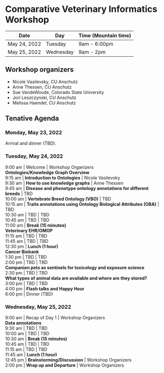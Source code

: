 # Comparative Veterinary Informatics Workshop

Date | Day | Time (Mountain time) 
-- | -- | -- 
May 24, 2022 | Tuesday | 9am - 6:00pm
May 25, 2022 | Wednesday | 9am - 2pm

## Workshop organizers
- Nicole Vasilevsky, CU Anschutz
- Anne Thessen, CU Anschutz
- Sue VandeWoude, Colorado State University
- Jori Leszczynski, CU Anschutz
- Melissa Haendel, CU Anschutz

## Tenative Agenda

### Monday, May 23, 2022

Arrival and dinner (TBD).

### Tuesday, May 24, 2022

9:00 am | Welcome | Workshop Organizers  
**Ontologies/Knowledge Graph Overview**  
9:15 am | **Introduction to Ontologies** | Nicole Vasilevsky   
9:30 am | **How to use knowledge graphs** | Anne Thessen  
9:45 am | **Disease and phenotype ontology annotations for different breeds**  | TBD  
10:00 am | **Vertebrate Breed Ontology (VBO)** | TBD  
10:15 am | **Traits annotations using Ontology Biological Attributes (OBA)** | TBD  
10:30 am | TBD | TBD  
10:45 am | TBD | TBD  
11:00 am |  **Break (15 minutes)**  
**Veterinary EHR/OMOP**   
11:15 am | TBD | TBD  
11:45 am | TBD | TBD  
12:30 pm | **Lunch (1 hour)**  
**Cancer Biobank**   
1:30 pm | TBD | TBD  
2:00 pm | TBD | TBD  
**Companion pets as sentinels for toxicology and exposure science**  
2:30 pm | TBD | TBD  
**What types of animal data are available and where are they stored?**  
3:00 pm | TBD | TBD  
4:00 pm | **Flash talks and Happy Hour**  
6:00 pm | Dinner (TBD)  

### Wednesday, May 25, 2022
9:00 am | Recap of Day 1 | Workshop Organizers  
**Data annotations**  
9:30 am | TBD | TBD  
10:00 am | TBD | TBD  
10:30 am | **Break (15 minutes)**  
10:45 am | TBD | TBD  
11:15 am | TBD | TBD  
11:45 am | **Lunch (1 hour)**  
12:45 pm | **Brainstorming/Discussion** | Workshop Organizers  
2:00 pm | **Wrap up and Departure** | Workshop Organizers  
